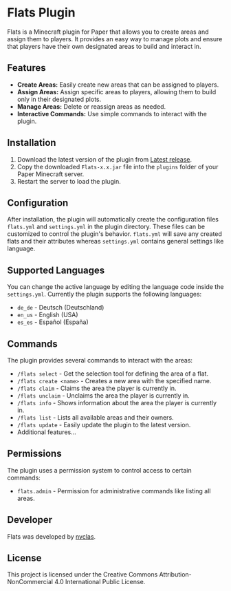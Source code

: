 # Flats Plugin

Flats is a Minecraft plugin for Paper that allows you to create areas and assign them to players. It provides an easy way to manage plots and ensure that players have their own designated areas to build and interact in.

## Features

- **Create Areas:** Easily create new areas that can be assigned to players.
- **Assign Areas:** Assign specific areas to players, allowing them to build only in their designated plots.
- **Manage Areas:** Delete or reassign areas as needed.
- **Interactive Commands:** Use simple commands to interact with the plugin.

## Installation

1. Download the latest version of the plugin from [Latest release](https://github.com/nvclas/Flats/releases/latest).
2. Copy the downloaded `Flats-x.x.jar` file into the `plugins` folder of your Paper Minecraft server.
3. Restart the server to load the plugin.

## Configuration

After installation, the plugin will automatically create the configuration files `flats.yml` and `settings.yml` in the plugin directory. These files can be customized to control the plugin's behavior. `flats.yml` will save any created flats and their attributes whereas `settings.yml` contains general settings like language.

## Supported Languages

You can change the active language by editing the language code inside the `settings.yml`.
Currently the plugin supports the following languages:

- `de_de` - Deutsch (Deutschland)
- `en_us` - English (USA)
- `es_es` - Español (España)

## Commands

The plugin provides several commands to interact with the areas:

- `/flats select` - Get the selection tool for defining the area of a flat.
- `/flats create <name>` - Creates a new area with the specified name.
- `/flats claim` - Claims the area the player is currently in.
- `/flats unclaim` - Unclaims the area the player is currently in.
- `/flats info` - Shows information about the area the player is currently in.
- `/flats list` - Lists all available areas and their owners.
- `/flats update` - Easily update the plugin to the latest version.
- Additional features...

## Permissions

The plugin uses a permission system to control access to certain commands:

- `flats.admin` - Permission for administrative commands like listing all areas.

## Developer

Flats was developed by [nvclas](https://github.com/nvclas).

## License

This project is licensed under the Creative Commons Attribution-NonCommercial 4.0 International Public License.
